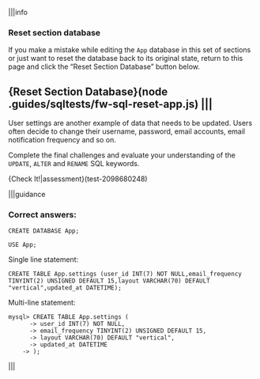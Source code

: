 |||info
### Reset section database
If you make a mistake while editing the `App` database in this set of sections or just want to reset the database back to its original state, return to this page and click the “Reset Section Database” button below.

{Reset Section Database}(node .guides/sqltests/fw-sql-reset-app.js)
|||
---

User settings are another example of data that needs to be updated. Users often decide to change their username, password, email accounts, email notification frequency and so on.

Complete the final challenges and evaluate your understanding of the `UPDATE`, `ALTER` and `RENAME` SQL keywords.

{Check It!|assessment}(test-2098680248)


|||guidance
### Correct answers:

`CREATE DATABASE App;`

`USE App;`

Single line statement:

```
CREATE TABLE App.settings (user_id INT(7) NOT NULL,email_frequency TINYINT(2) UNSIGNED DEFAULT 15,layout VARCHAR(70) DEFAULT "vertical",updated_at DATETIME);
```

Multi-line statement:

```
mysql> CREATE TABLE App.settings (
	  -> user_id INT(7) NOT NULL,
	  -> email_frequency TINYINT(2) UNSIGNED DEFAULT 15,
	  -> layout VARCHAR(70) DEFAULT "vertical",
	  -> updated_at DATETIME
    -> );
```

|||
